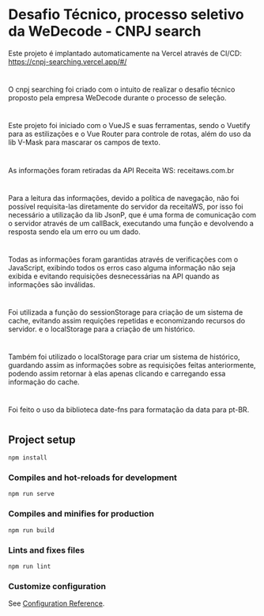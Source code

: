 # Desafio Técnico, processo seletivo da WeDecode - CNPJ search 
Este projeto é implantado automaticamente na Vercel através de CI/CD: https://cnpj-searching.vercel.app/#/

#
O cnpj searching foi criado com o intuito de realizar o desafio técnico proposto pela empresa WeDecode durante o processo de seleção.
# 
Este projeto foi iniciado com o VueJS e suas ferramentas, sendo o Vuetify para as estilizações e o Vue Router para controle de rotas, além do uso da lib V-Mask para mascarar os campos de texto.
# 
As informações foram retiradas da API Receita WS: receitaws.com.br
#
Para a leitura das informações, devido a política de navegação, não foi possível requisita-las diretamente do servidor da receitaWS, por isso foi necessário a utilização da lib JsonP, que é uma forma de comunicação com o servidor através de um callBack, executando uma função e devolvendo a resposta sendo ela um erro ou um dado.
#
Todas as informações foram garantidas através de verificações com o JavaScript, exibindo todos os erros caso alguma informação não seja exibida e evitando requisições desnecessárias na API quando as informações são inválidas.
#
Foi utilizada a função do sessionStorage para criação de um sistema de cache, evitando assim requições repetidas e economizando recursos do servidor. e o localStorage para a criação de um histórico.
#
Também foi utilizado o localStorage para criar um sistema de histórico, guardando assim as informações sobre as requisições feitas anteriormente, podendo assim retornar à elas apenas clicando e carregando essa informação do cache.
#
Foi feito o uso da biblioteca date-fns para formatação da data para pt-BR.

#

## Project setup
```
npm install
```

### Compiles and hot-reloads for development
```
npm run serve
```

### Compiles and minifies for production
```
npm run build
```

### Lints and fixes files
```
npm run lint
```

### Customize configuration
See [Configuration Reference](https://cli.vuejs.org/config/).

